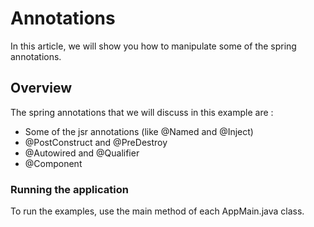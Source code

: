 # Annotations

In this article, we will show you how to manipulate some of the spring annotations.

## Overview

The spring annotations that we will discuss in this example are :

- Some of the jsr annotations (like @Named and @Inject)
- @PostConstruct and @PreDestroy
- @Autowired and @Qualifier
- @Component

### Running the application

To run the examples, use the main method of each AppMain.java class.
